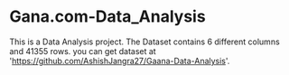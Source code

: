 # Gana.com-Data_Analysis
This is a Data Analysis project.
The Dataset contains 6 different columns and 41355 rows.
you can get dataset at 'https://github.com/AshishJangra27/Gaana-Data-Analysis'.
